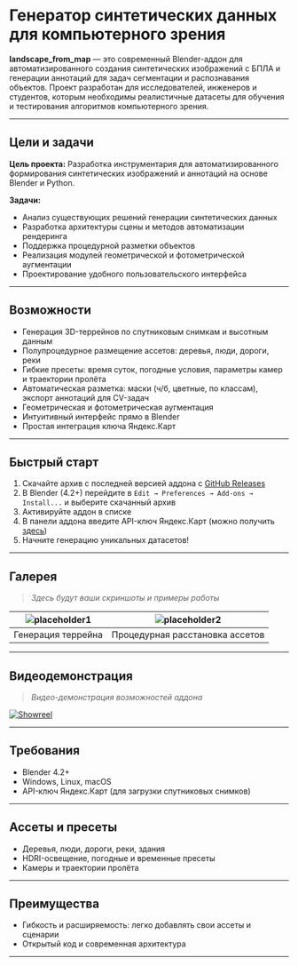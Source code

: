 # Генератор синтетических данных для компьютерного зрения

**landscape_from_map** — это современный Blender-аддон для автоматизированного создания синтетических изображений с БПЛА и генерации аннотаций для задач сегментации и распознавания объектов. Проект разработан для исследователей, инженеров и студентов, которым необходимы реалистичные датасеты для обучения и тестирования алгоритмов компьютерного зрения.

---

## Цели и задачи

**Цель проекта:**
Разработка инструментария для автоматизированного формирования синтетических изображений и аннотаций на основе Blender и Python.

**Задачи:**
- Анализ существующих решений генерации синтетических данных
- Разработка архитектуры сцены и методов автоматизации рендеринга
- Поддержка процедурной разметки объектов
- Реализация модулей геометрической и фотометрической аугментации
- Проектирование удобного пользовательского интерфейса

---

## Возможности

- Генерация 3D-террейнов по спутниковым снимкам и высотным данным
- Полупроцедурное размещение ассетов: деревья, люди, дороги, реки
- Гибкие пресеты: время суток, погодные условия, параметры камер и траектории пролёта
- Автоматическая разметка: маски (ч/б, цветные, по классам), экспорт аннотаций для CV-задач
- Геометрическая и фотометрическая аугментация
- Интуитивный интерфейс прямо в Blender
- Простая интеграция ключа Яндекс.Карт

---

## Быстрый старт

1. Скачайте архив с последней версией аддона с [GitHub Releases](https://github.com/your-repo/releases)
2. В Blender (4.2+) перейдите в `Edit → Preferences → Add-ons → Install...` и выберите скачанный архив
3. Активируйте аддон в списке
4. В панели аддона введите API-ключ Яндекс.Карт (можно получить [здесь](https://developer.tech.yandex.ru/services))
5. Начните генерацию уникальных датасетов!

---

## Галерея

> _Здесь будут ваши скриншоты и примеры работы_

| ![placeholder1](docs/screenshots/placeholder1.png) | ![placeholder2](docs/screenshots/placeholder2.png) |
|:--------------------------------------------------:|:--------------------------------------------------:|
| Генерация террейна                                 | Процедурная расстановка ассетов                     |

---

## Видеодемонстрация

> _Видео-демонстрация возможностей аддона_

[![Showreel](docs/screenshots/showreel_placeholder.png)](https://youtu.be/your_showreel_link)

---

## Требования

- Blender 4.2+
- Windows, Linux, macOS
- API-ключ Яндекс.Карт (для загрузки спутниковых снимков)

---

## Ассеты и пресеты

- Деревья, люди, дороги, реки, здания
- HDRI-освещение, погодные и временные пресеты
- Камеры и траектории пролёта

---


## Преимущества

- Гибкость и расширяемость: легко добавлять свои ассеты и сценарии
- Открытый код и современная архитектура

---


